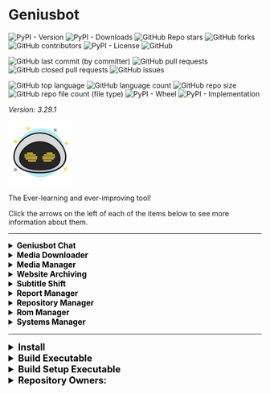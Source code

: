 # Geniusbot

![PyPI - Version](https://img.shields.io/pypi/v/geniusbot)
![PyPI - Downloads](https://img.shields.io/pypi/dd/geniusbot)
![GitHub Repo stars](https://img.shields.io/github/stars/Knuckles-Team/geniusbot)
![GitHub forks](https://img.shields.io/github/forks/Knuckles-Team/geniusbot)
![GitHub contributors](https://img.shields.io/github/contributors/Knuckles-Team/geniusbot)
![PyPI - License](https://img.shields.io/pypi/l/geniusbot)
![GitHub](https://img.shields.io/github/license/Knuckles-Team/geniusbot)

![GitHub last commit (by committer)](https://img.shields.io/github/last-commit/Knuckles-Team/geniusbot)
![GitHub pull requests](https://img.shields.io/github/issues-pr/Knuckles-Team/geniusbot)
![GitHub closed pull requests](https://img.shields.io/github/issues-pr-closed/Knuckles-Team/geniusbot)
![GitHub issues](https://img.shields.io/github/issues/Knuckles-Team/geniusbot)

![GitHub top language](https://img.shields.io/github/languages/top/Knuckles-Team/geniusbot)
![GitHub language count](https://img.shields.io/github/languages/count/Knuckles-Team/geniusbot)
![GitHub repo size](https://img.shields.io/github/repo-size/Knuckles-Team/geniusbot)
![GitHub repo file count (file type)](https://img.shields.io/github/directory-file-count/Knuckles-Team/geniusbot)
![PyPI - Wheel](https://img.shields.io/pypi/wheel/geniusbot)
![PyPI - Implementation](https://img.shields.io/pypi/implementation/geniusbot)


*Version: 3.29.1*

![Geniusbot](https://raw.githubusercontent.com/Knuckles-Team/geniusbot/master/geniusbot/img/geniusbot-small.png "Geniusbot")

The Ever-learning and ever-improving tool!

Click the arrows on the left of each of the items below to see more information about them.

<hr>

<details >
<summary style="text-align:left; font-size:111%; color:black;"><b> Geniusbot Chat </b></summary>
<br>
Chat with your friendly and extremely intelligent Geniusbot. 

Powered by Artificial Intelligence scaled to your PC's performance!

![Geniusbot Chat](https://raw.githubusercontent.com/Knuckles-Team/geniusbot/master/screenshots/geniusbot_home.png "Geniusbot Chat")

</details>

<details >
<summary style="text-align:left; font-size:111%; color:black;"><b> Media Downloader </b></summary>
<br>
Download videos from various websites! 

Supports:

- YouTube
- DailyMotion
- Rumble
- Twitter
- BitChute
- And More!

Examples for how to find user & channel.

![User Entry Image](https://raw.githubusercontent.com/Knuckles-Team/geniusbot/master/screenshots/user.png "User Entry")

![Channel Entry Image](https://raw.githubusercontent.com/Knuckles-Team/geniusbot/master/screenshots/channel.png "Channel Entry")

Open File allows you to browse for a text file that has a list of YouTube links.
Examples contents:
```
https://www.youtube.com/watch?v=75-siCngYCc
https://www.youtube.com/watch?v=7RSpZkIjK4w
https://www.youtube.com/watch?v=7qRSAUb96wg
```

![Media Downloader](https://raw.githubusercontent.com/Knuckles-Team/geniusbot/master/screenshots/geniusbot_media_downloader.png "Media Downloader")

</details>

<details >
<summary style="text-align:left; font-size:111%; color:black;"><b> Media Manager </b></summary>
<br>
Manage your media library by:
- Cleaning up names of files and folders based off pre-built filters. 
- Apply subtitles located in "Sub" folder within each media directory
- Move files to final destination after processing

Download as MP3 or MP4

![Media Manager](https://raw.githubusercontent.com/Knuckles-Team/geniusbot/master/screenshots/geniusbot_media_manager.png "Media Manager")

</details>

<details >
<summary style="text-align:left; font-size:111%; color:black;"><b> Website Archiving </b></summary>
<br>
Archive any website by taking screenshots of any website entered or scraping that site for specific file types.

Choose from a variety of options like file type, quality, and image size.

![Web Archiver](https://raw.githubusercontent.com/Knuckles-Team/geniusbot/master/screenshots/geniusbot_website_archive.png "Web Archiver")

</details>

<details >
<summary style="text-align:left; font-size:111%; color:black;"><b> Subtitle Shift </b></summary>
<br>
Shift a subtitle forward or backward a few seconds so it aligns with your video!

![Subtitle Shift](https://raw.githubusercontent.com/Knuckles-Team/geniusbot/master/screenshots/geniusbot_shift_subtitles.png "Subtitle Shift")

</details>

<details >
<summary style="text-align:left; font-size:111%; color:black;"><b> Report Manager </b></summary>
<br>
Generate report analysis using:
- Visualization plots
- Pandas Profiling
- Report Analysis Text file

Merge reports with the following methods:
- Inner
- Outer
- Left
- Right
- Append

Multiple column selection optional for Inner, Outer, Left, and Right joining

![Report Manager](https://raw.githubusercontent.com/Knuckles-Team/geniusbot/master/screenshots/geniusbot_report_manager.png "Report Manager")

</details>

<details >
<summary style="text-align:left; font-size:111%; color:black;"><b> Repository Manager </b></summary>
<br>
Manage your repositories by cloning, pulling, or running your own set of git commands on a given directory

![Repository Manager](https://raw.githubusercontent.com/Knuckles-Team/geniusbot/master/screenshots/geniusbot_repository_manager.png "Repository Manager")

</details>

<details >
<summary style="text-align:left; font-size:111%; color:black;"><b> Rom Manager </b></summary>
<br>
Convert Game ROMs to Compressed Hunks of Data (CHD) file format or RVZ file format

Automatically generate missing .cue files for your .bin files!
![Rom Manager](https://raw.githubusercontent.com/Knuckles-Team/geniusbot/master/screenshots/geniusbot_rom_manager.png "Rom Manager")

</details>

<details >
<summary style="text-align:left; font-size:111%; color:black;"><b> Systems Manager </b></summary>
<br>
Manage your Linux/Windows System!

* Install Applications
* Clean
* Update
* Upgrade Geniusbot
* Enable Windows Features

</details>

<hr>


<details >
<summary style="text-align:left; font-size:130%; color:black;"><b> Install </b></summary>

```bash
pip install geniusbot
```

</details>

<details >
<summary style="text-align:left; font-size:130%; color:black;"><b> Build Executable </b></summary>

```bash
python -m pip install --upgrade pyinstaller
git clone https://github.com/Knuckles-Team/geniusbot.git
cd geniusbot
python -m venv .venv
./.venv/Scripts/activate
python -m pip install -r ./requirements.txt
cd geniusbot
pyinstaller --name geniusbot --log-level DEBUG --onefile --windowed --icon='./geniusbot/img/geniusbot.ico' --add-binary ./.venv/Lib/site-packages/gpt4all/llmodel_DO_NOT_MODIFY/build/libllmodel.dll:./gpt4all/llmodel_DO_NOT_MODIFY/build/ --paths ./geniusbot --paths ./.venv/Lib/site-packages/ --paths ./.venv/Lib/site-packages/gpt4all --paths ./.venv/Lib/site-packages/gpt4all/llmodel_DO_NOT_MODIFY/build --paths ./geniusbot --hidden-import=appdirs --hidden-import=sklearn --hidden-import=sklearn.utils --hidden-import=nltk --hidden-import=gpt4all ./geniusbot/geniusbot.py
```

</details>

<details >
<summary style="text-align:left; font-size:130%; color:black;"><b> Build Setup Executable </b></summary>

```bash

```

</details>
<details>
  <summary style="text-align:left; font-size:130%; color:black;"><b>Repository Owners:</b></summary>


<img width="100%" height="180em" src="https://github-readme-stats.vercel.app/api?username=Knucklessg1&show_icons=true&hide_border=true&&count_private=true&include_all_commits=true" />

![GitHub followers](https://img.shields.io/github/followers/Knucklessg1)
![GitHub User's stars](https://img.shields.io/github/stars/Knucklessg1)
</details>
